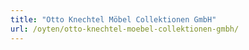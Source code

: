 ```yaml
---
title: "Otto Knechtel Möbel Collektionen GmbH"
url: /oyten/otto-knechtel-moebel-collektionen-gmbh/
---
```

